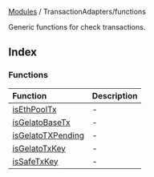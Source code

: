 [Modules](../../README.md) / TransactionAdapters/functions

Generic functions for check transactions.

## Index

### Functions

| Function | Description |
| :------ | :------ |
| [isEthPoolTx](functions/isEthPoolTx.md) | - |
| [isGelatoBaseTx](functions/isGelatoBaseTx.md) | - |
| [isGelatoTXPending](functions/isGelatoTXPending.md) | - |
| [isGelatoTxKey](functions/isGelatoTxKey.md) | - |
| [isSafeTxKey](functions/isSafeTxKey.md) | - |
